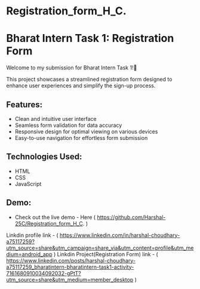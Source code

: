 # Registration_form_H_C.
# Bharat Intern Task 1: Registration Form

Welcome to my submission for Bharat Intern Task 1!🚀

This project showcases a streamlined registration form designed to enhance user experiences and simplify the sign-up process. 

## Features:
- Clean and intuitive user interface
- Seamless form validation for data accuracy
- Responsive design for optimal viewing on various devices
- Easy-to-use navigation for effortless form submission
  

## Technologies Used:
- HTML
- CSS
- JavaScript


## Demo:
- Check out the live demo - Here (  https://github.com/Harshal-25C/Registration_form_H_C.  )

Linkdin profile link - (  https://www.linkedin.com/in/harshal-choudhary-a75117259?utm_source=share&utm_campaign=share_via&utm_content=profile&utm_medium=android_app  )
Linkdin Project(Registration Form) link - (  https://www.linkedin.com/posts/harshal-choudhary-a75117259_bharatintern-bharatintern-task1-activity-7161680910034092032-gPtT?utm_source=share&utm_medium=member_desktop  )

